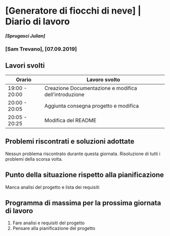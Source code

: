 # [Generatore di fiocchi di neve] | Diario di lavoro
##### [Sprugasci Julian]
### [Sam Trevano], [07.09.2019]

## Lavori svolti


|Orario        |Lavoro svolto                 |
|--------------|------------------------------|
|19:00 - 20:00 |Creazione Documentazione e modifica dell'introduzione|
|20:00 - 20:05 |Aggiunta consegna progetto e modifica      |
|20:05 - 20:25 |Modifica del README                           |

##  Problemi riscontrati e soluzioni adottate
Nessun problema riscontrato durante questa giornata.
Risoluzione di tutti i problemi della scorsa volta.

##  Punto della situazione rispetto alla pianificazione
Manca analisi del progetto e lista dei requisiti

## Programma di massima per la prossima giornata di lavoro

1. Fare analisi e requisiti del progetto
1. Pensare alla pianificazione del progetto
